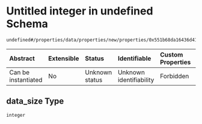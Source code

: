 # Untitled integer in undefined Schema

```txt
undefined#/properties/data/properties/new/properties/0x551b68da16436d41569efede1e8ea019f6e3b4f28fd8f556321b3207c0ff9289/properties/data_size
```



| Abstract            | Extensible | Status         | Identifiable            | Custom Properties | Additional Properties | Access Restrictions | Defined In                                                                            |
| :------------------ | :--------- | :------------- | :---------------------- | :---------------- | :-------------------- | :------------------ | :------------------------------------------------------------------------------------ |
| Can be instantiated | No         | Unknown status | Unknown identifiability | Forbidden         | Allowed               | none                | [pool\_summary.schema.json\*](../out/pool_summary.schema.json "open original schema") |

## data\_size Type

`integer`
